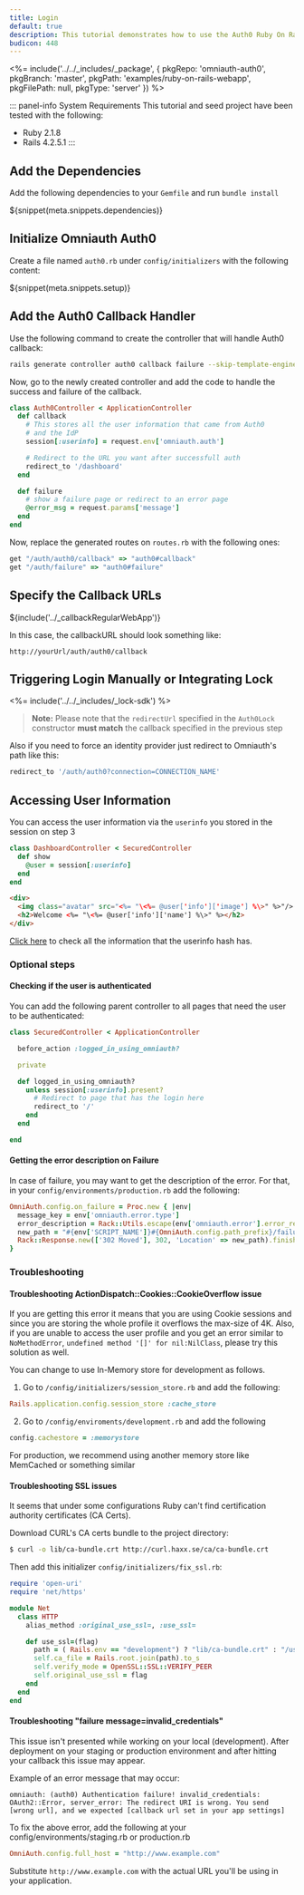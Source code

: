 ```yaml
---
title: Login
default: true
description: This tutorial demonstrates how to use the Auth0 Ruby On Rails SDK to add authentication and authorization to your web app
budicon: 448
---
```


<%= include('../../_includes/_package', {
  pkgRepo: 'omniauth-auth0',
  pkgBranch: 'master',
  pkgPath: 'examples/ruby-on-rails-webapp',
  pkgFilePath: null,
  pkgType: 'server'
}) %>

::: panel-info System Requirements
This tutorial and seed project have been tested with the following:
* Ruby 2.1.8
* Rails 4.2.5.1
:::



## Add the Dependencies

Add the following dependencies to your `Gemfile` and run `bundle install`

${snippet(meta.snippets.dependencies)}

## Initialize Omniauth Auth0

Create a file named `auth0.rb` under `config/initializers` with the following content:

${snippet(meta.snippets.setup)}

## Add the Auth0 Callback Handler

Use the following command to create the controller that will handle Auth0 callback:

```bash
rails generate controller auth0 callback failure --skip-template-engine --skip-assets
```

Now, go to the newly created controller and add the code to handle the success and failure of the callback.

```ruby
class Auth0Controller < ApplicationController
  def callback
    # This stores all the user information that came from Auth0
    # and the IdP
    session[:userinfo] = request.env['omniauth.auth']

    # Redirect to the URL you want after successfull auth
    redirect_to '/dashboard'
  end

  def failure
    # show a failure page or redirect to an error page
    @error_msg = request.params['message']
  end
end
```

Now, replace the generated routes on `routes.rb` with the following ones:

```ruby
get "/auth/auth0/callback" => "auth0#callback"
get "/auth/failure" => "auth0#failure"
```

## Specify the Callback URLs

${include('../_callbackRegularWebApp')}

In this case, the callbackURL should look something like:

```
http://yourUrl/auth/auth0/callback
```

## Triggering Login Manually or Integrating Lock


<%= include('../../_includes/_lock-sdk') %>

> **Note:** Please note that the `redirectUrl` specified in the `Auth0Lock` constructor **must match** the callback specified in the previous step

Also if you need to force an identity provider just redirect to Omniauth's path like this:

```ruby
redirect_to '/auth/auth0?connection=CONNECTION_NAME'
```

## Accessing User Information

You can access the user information via the `userinfo` you stored in the session on step 3

```ruby
class DashboardController < SecuredController
  def show
    @user = session[:userinfo]
  end
end
```

```html
<div>
  <img class="avatar" src="<%= "\<%= @user['info']['image'] %\>" %>"/>
  <h2>Welcome <%= "\<%= @user['info']['name'] %\>" %></h2>
</div>
```

[Click here](https://github.com/intridea/omniauth/wiki/Auth-Hash-Schema) to check all the information that the userinfo hash has.

### Optional steps

#### Checking if the user is authenticated

You can add the following parent controller to all pages that need the user to be authenticated:

```ruby
class SecuredController < ApplicationController

  before_action :logged_in_using_omniauth?

  private

  def logged_in_using_omniauth?
    unless session[:userinfo].present?
      # Redirect to page that has the login here
      redirect_to '/'
    end
  end

end
```

#### Getting the error description on Failure

In case of failure, you may want to get the description of the error. For that, in your `config/environments/production.rb` add the following:

```ruby
OmniAuth.config.on_failure = Proc.new { |env|
  message_key = env['omniauth.error.type']
  error_description = Rack::Utils.escape(env['omniauth.error'].error_reason)
  new_path = "#{env['SCRIPT_NAME']}#{OmniAuth.config.path_prefix}/failure?message=#{message_key}&error_description=#{error_description}"
  Rack::Response.new(['302 Moved'], 302, 'Location' => new_path).finish
}
```

### Troubleshooting

#### Troubleshooting ActionDispatch::Cookies::CookieOverflow issue

If you are getting this error it means that you are using Cookie sessions and since you are storing the whole profile it overflows the max-size of 4K. Also, if you are unable to access the user profile and you get an error similar to `NoMethodError`, `undefined method '[]' for nil:NilClass`, please try this solution as well.

You can change to use In-Memory store for development as follows.

1. Go to `/config/initializers/session_store.rb` and add the following:

```ruby
Rails.application.config.session_store :cache_store
```
2. Go to `/config/enviroments/development.rb` and add the following

```ruby
config.cachestore = :memorystore
```

For production, we recommend using another memory store like MemCached or something similar

#### Troubleshooting SSL issues

It seems that under some configurations Ruby can't find certification authority certificates (CA Certs).

Download CURL's CA certs bundle to the project directory:

```bash
$ curl -o lib/ca-bundle.crt http://curl.haxx.se/ca/ca-bundle.crt
```

Then add this initializer `config/initializers/fix_ssl.rb`:

```ruby
require 'open-uri'
require 'net/https'

module Net
  class HTTP
    alias_method :original_use_ssl=, :use_ssl=

    def use_ssl=(flag)
      path = ( Rails.env == "development") ? "lib/ca-bundle.crt" : "/usr/lib/ssl/certs/ca-certificates.crt"
      self.ca_file = Rails.root.join(path).to_s
      self.verify_mode = OpenSSL::SSL::VERIFY_PEER
      self.original_use_ssl = flag
    end
  end
end
```
#### Troubleshooting "failure message=invalid_credentials"

This issue isn't presented while working on your local (development). After deployment on your staging or production environment and after hitting your callback this issue may appear.

Example of an error message that may occur:

```
omniauth: (auth0) Authentication failure! invalid_credentials: OAuth2::Error, server_error: The redirect URI is wrong. You send [wrong url], and we expected [callback url set in your app settings]
```

To fix the above error, add the following at your config/environments/staging.rb or production.rb

```ruby
OmniAuth.config.full_host = "http://www.example.com"
```

Substitute `http://www.example.com` with the actual URL you'll be using in your application.
